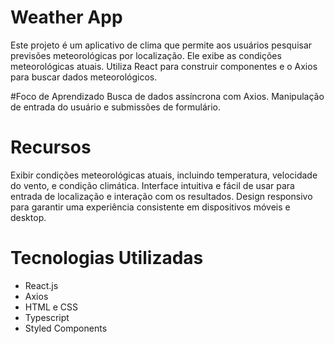 # Weather App
Este projeto é um aplicativo de clima que permite aos usuários pesquisar previsões meteorológicas por localização. Ele exibe as condições meteorológicas atuais. Utiliza React para construir componentes e o Axios para buscar dados meteorológicos.

#Foco de Aprendizado
Busca de dados assíncrona com Axios.
Manipulação de entrada do usuário e submissões de formulário.

# Recursos
Exibir condições meteorológicas atuais, incluindo temperatura, velocidade do vento, e condição climática.
Interface intuitiva e fácil de usar para entrada de localização e interação com os resultados.
Design responsivo para garantir uma experiência consistente em dispositivos móveis e desktop.

# Tecnologias Utilizadas
- React.js
- Axios
- HTML e CSS
- Typescript
- Styled Components
